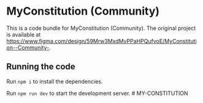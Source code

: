 
  # MyConstitution (Community)

  This is a code bundle for MyConstitution (Community). The original project is available at https://www.figma.com/design/59Mrw3MxdMvPPaHPQufvoE/MyConstitution--Community-.

  ## Running the code

  Run `npm i` to install the dependencies.

  Run `npm run dev` to start the development server.
  #   M Y - C O N S T I T U T I O N  
 